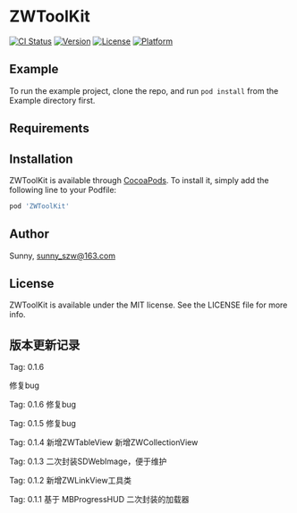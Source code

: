 # ZWToolKit

[![CI Status](https://img.shields.io/travis/sunnyzw/ZWToolKit.svg?style=flat)](https://travis-ci.org/sunnyzw/ZWToolKit)
[![Version](https://img.shields.io/cocoapods/v/ZWToolKit.svg?style=flat)](https://cocoapods.org/pods/ZWToolKit)
[![License](https://img.shields.io/cocoapods/l/ZWToolKit.svg?style=flat)](https://cocoapods.org/pods/ZWToolKit)
[![Platform](https://img.shields.io/cocoapods/p/ZWToolKit.svg?style=flat)](https://cocoapods.org/pods/ZWToolKit)

## Example

To run the example project, clone the repo, and run `pod install` from the Example directory first.

## Requirements

## Installation

ZWToolKit is available through [CocoaPods](https://cocoapods.org). To install
it, simply add the following line to your Podfile:

```ruby
pod 'ZWToolKit'
```

## Author

Sunny, sunny_szw@163.com

## License

ZWToolKit is available under the MIT license. See the LICENSE file for more info.

##  版本更新记录

Tag: 0.1.6

修复bug

Tag: 0.1.6
修复bug

Tag: 0.1.5
修复bug

Tag: 0.1.4
新增ZWTableView
新增ZWCollectionView

Tag: 0.1.3
二次封装SDWebImage，便于维护

Tag: 0.1.2
新增ZWLinkView工具类

Tag: 0.1.1
基于 MBProgressHUD 二次封装的加载器
